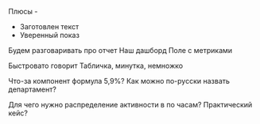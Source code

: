 Плюсы - 
- Заготовлен текст
- Уверенный показ

Будем разговаривать про отчет
Наш дашборд
Поле с метриками

Быстровато говорит
Табличка, минутка, немножко

Что-за компонент формула 5,9%?
Как можно по-русски назвать департамент?

Для чего нужно распределение активности в по часам? Практический кейс?